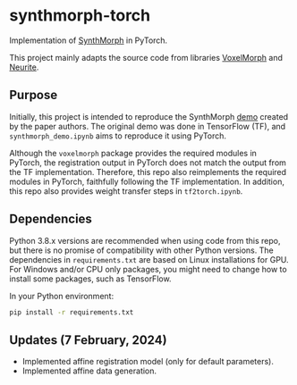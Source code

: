 # synthmorph-torch

Implementation of [SynthMorph](https://martinos.org/malte/synthmorph/) in PyTorch.

This project mainly adapts the source code from libraries [VoxelMorph](https://github.com/voxelmorph/voxelmorph) and [Neurite](https://github.com/adalca/neurite).

## Purpose

Initially, this project is intended to reproduce the SynthMorph [demo](https://colab.research.google.com/drive/1GjpjkhKGrg5W-cvZVObBo3IoIUwaPZBU?usp=sharing) created by the paper authors. The original demo was done in TensorFlow (TF), and `synthmorph_demo.ipynb` aims to reproduce it using PyTorch.

Although the `voxelmorph` package provides the required modules in PyTorch, the registration output in PyTorch does not match the output from the TF implementation. Therefore, this repo also reimplements the required modules in PyTorch, faithfully following the TF implementation. In addition, this repo also provides weight transfer steps in `tf2torch.ipynb`.

## Dependencies

Python 3.8.x versions are recommended when using code from this repo, but there is no promise of compatibility with other Python versions. The dependencies in `requirements.txt` are based on Linux installations for GPU. For Windows and/or CPU only packages, you might need to change how to install some packages, such as TensorFlow.

In your Python environment:

```bash
pip install -r requirements.txt
```

## Updates (7 February, 2024)
- Implemented affine registration model (only for default parameters).
- Implemented affine data generation.
